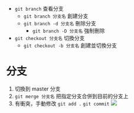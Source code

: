 - `git branch` 查看分支
	- `git branch 分支名` 創建分支
	- `git branch -d 分支名` 刪除分支
		- `git branch -D 分支名` 強制刪除
- `git checkout 分支名` 切換分支
	- `git checkout -b 分支名` 創建並切換分支


# 分支
1. 切換到 master 分支
2. `git merge 分支名` 把指定分支合併到目前的分支上 
3. 有衝突，手動修改
   `git add .` `git commit`
![](https://i.imgur.com/pChEwNb.png)
